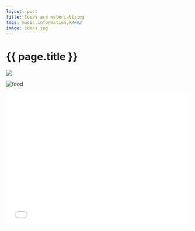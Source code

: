 ```yaml
---
layout: post
title: Ideas are materializing
tags: music,information,RR#02
image: ideas.jpg
---
```


# {{ page.title }}

![](http://i.imgur.com/WM13ajU.jpg)

![food](http://i.imgur.com/D71GY6K.jpg)

<iframe src="//giphy.com/embed/Dps6uX4XPOKeA" width="100%" height="365" frameBorder="0" class="giphy-embed" allowFullScreen></iframe>